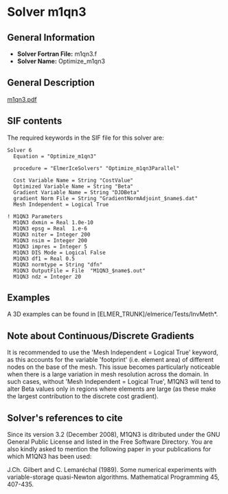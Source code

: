 # Solver m1qn3
## General Information
- **Solver Fortran File:** m1qn3.f
- **Solver Name:** Optimize_m1qn3

## General Description
[m1qn3.pdf](./m1qn3.pdf)

## SIF contents
The required keywords in the SIF file for this solver are:

```
Solver 6
  Equation = "Optimize_m1qn3"

  procedure = "ElmerIceSolvers" "Optimize_m1qn3Parallel"

  Cost Variable Name = String "CostValue"
  Optimized Variable Name = String "Beta"
  Gradient Variable Name = String "DJDBeta"
  gradient Norm File = String "GradientNormAdjoint_$name$.dat"
  Mesh Independent = Logical True

! M1QN3 Parameters
  M1QN3 dxmin = Real 1.0e-10
  M1QN3 epsg = Real  1.e-6
  M1QN3 niter = Integer 200
  M1QN3 nsim = Integer 200
  M1QN3 impres = Integer 5
  M1QN3 DIS Mode = Logical False
  M1QN3 df1 = Real 0.5
  M1QN3 normtype = String "dfn"
  M1QN3 OutputFile = File  "M1QN3_$name$.out"
  M1QN3 ndz = Integer 20
```

## Examples
A 3D examples can be found in [ELMER_TRUNK]/elmerice/Tests/InvMeth*.

## Note about Continuous/Discrete Gradients
It is recommended to use the 'Mesh Independent = Logical True' keyword, as this accounts for the variable 'footprint' (i.e. element area) of different nodes on the base of the mesh. This issue becomes particularly noticeable when there is a large variation in mesh resolution across the domain. In such cases, without 'Mesh Independent = Logical True', M1QN3 will tend to alter Beta values only in regions where elements are large (as these make the largest contribution to the discrete cost gradient).

## Solver's references to cite
Since its version 3.2 (December 2008), M1QN3 is ditributed under the GNU General Public License and listed in the Free Software Directory. You are also kindly asked to mention the following paper in your publications for which M1QN3 has been used:

J.Ch. Gilbert and C. Lemaréchal (1989). Some numerical experiments with variable-storage quasi-Newton algorithms. Mathematical Programming 45, 407-435.
